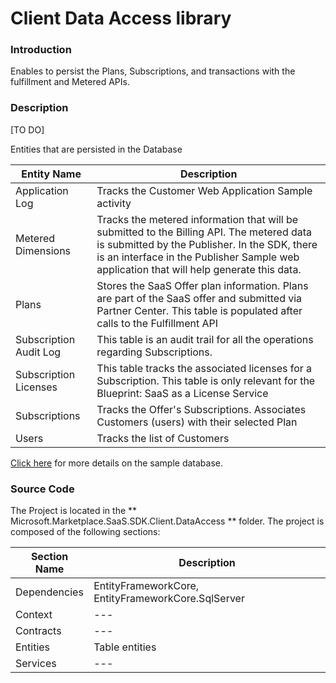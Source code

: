 # Client Data Access library

### Introduction

Enables to persist the Plans, Subscriptions, and transactions with the fulfillment and Metered APIs.	

### Description

[TO DO]


Entities that are persisted in the Database

| Entity Name | Description |
| --- | --- | 
| Application Log | Tracks the Customer Web Application Sample activity |  
| Metered Dimensions | Tracks the metered information that will be submitted to the Billing API. The metered data is submitted by the Publisher. In the SDK, there is an interface in the Publisher Sample web application that will help generate this data.  |  
| Plans | Stores the SaaS Offer plan information. Plans are part of the SaaS offer and submitted via Partner Center. This table is populated after calls to the Fulfillment API|  
| Subscription Audit Log | This table is an audit trail for all the operations regarding Subscriptions. |  
| Subscription Licenses | This table tracks the associated licenses for a Subscription. This table is only relevant for the Blueprint: SaaS as a License Service |  
| Subscriptions | Tracks the Offer's Subscriptions. Associates Customers (users) with their selected Plan|  
| Users | Tracks the list of Customers |  

[Click here](Transactable-SaaS-SDK-Sample-Database.md) for more details on the sample database. 
### Source Code 

The Project is located in the ** Microsoft.Marketplace.SaaS.SDK.Client.DataAccess ** folder. The project is composed of the following sections: 

| Section Name | Description |
| --- | --- |  
| Dependencies | EntityFrameworkCore,  EntityFrameworkCore.SqlServer|
| Context | --- | 
| Contracts | --- |
| Entities | Table entities | 
| Services | --- |
 


